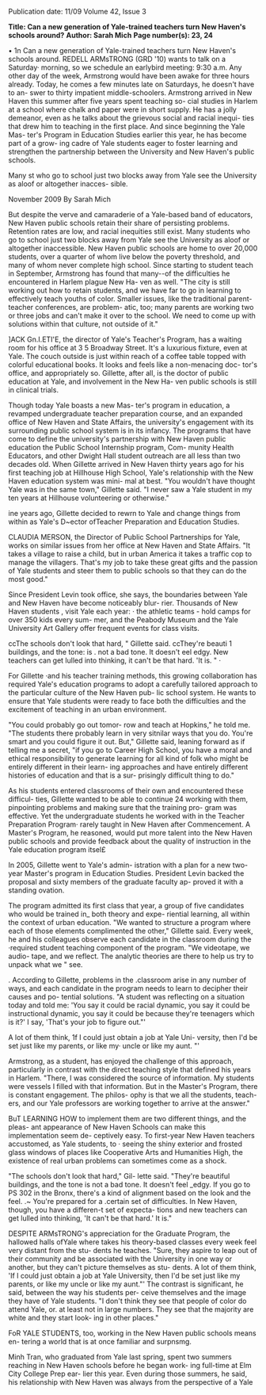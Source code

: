 Publication date: 11/09
Volume 42, Issue 3

**Title: Can a new generation of Yale-trained teachers turn New Haven's schools around?**
**Author: Sarah Mich**
**Page number(s): 23, 24**

• 1n 
Can a new generation of Yale-trained teachers turn New Haven's schools around. 
REDELL ARMsTRONG (GRD '10) wants 
to talk on a Saturday· morning, so we 
schedule an earlybird meeting: 9:30 a.m. 
Any other day of the week, Armstrong 
would have been awake for three hours 
already. Today, he comes a few minutes 
late 
on Saturdays, he doesn't have to an-
swer to thirty impatient middle-schoolers. 
Armstrong arrived in New Haven this 
summer after five years spent teaching so-
cial studies in Harlem at a school where 
chalk and paper were in short supply. 
He has a jolly demeanor, even as he talks 
about the grievous social and racial inequi-
ties that drew him to teaching in the first 
place. And since beginning the Yale Mas-
ter's Program in Education Studies earlier 
this year, he has become part of a grow-
ing cadre of Yale students eager to foster 
learning and strengthen the partnership 
between the University and New Haven's 
public schools. 

Many st 
who go to 
school just two blocks away 
from Yale see the University 
as aloof or altogether inacces-
sible. 

November 2009 
By Sarah Mich 

But despite the verve and camaraderie 
of a Yale-based band of educators, New 
Haven public schools retain their share of 
persisting problems. Retention rates are 
low, and racial inequities still exist. Many 
students who go to school just two blocks 
away from Yale see the University as aloof 
or altogether inaccessible. New Haven 
public schools are home to over 20,000 
students, over a quarter of whom live below 
the poverty threshold, and many of whom 
never complete high school. Since starting 
to student teach in September, Armstrong 
has found that many--of the difficulties he 
encountered in Harlem plague New Ha-
ven as well. "The city is still working out 
how to retain students, and we have far to 
go in learning to effectively teach youths 
of color. Smaller issues, like the traditional 
parent-teacher conferences, are problem-
atic, too; many parents are working two 
or three jobs and can't make it over to the 
school. We need to come up with solutions 
within that culture, not outside of it." 

]ACK Gn.I.ETI'E, the director of Yale's 
Teacher's Program, has a waiting room 
for his office at 3 5 Broadway Street. It's a 
luxurious fixture, even at Yale. The couch 
outside is just within reach of a coffee table 
topped with colorful educational books. It 
looks and feels like a non-menacing doc-
tor's office, and appropriately so. Gillette, 
after all, is the doctor of public education 
at Yale, and involvement in the New Ha-
ven public schools is still in clinical trials. 

Though today Yale boasts a new Mas-
ter's program in education, a revamped 
undergraduate teacher preparation course, 
and an expanded office of New Haven and 
State Affairs, the university's engagement 
with its surrounding public school system 
is in its infancy. The programs that have 
come to define the university's partnership 
with New Haven public education 
the 
Public School Internship program, Com-
munity Health Educators, and other 
Dwight Hall student outreach 
are all less than two decades old. When 
Gillette arrived in New Haven thirty years 
ago for his first teaching job at Hillhouse 
High School, Yale's relationship with the 
New Haven education system was mini-
mal at best. "You wouldn't have thought 
Yale was in the same town," Gillette said. 
"I never saw a Yale student in my ten years 
at Hillhouse 
volunteering or otherwise." 

ine years ago, Gillette decided to rewrn 
to Yale and change things from within as 
Yale's D~ector ofTeacher Preparation and 
Education Studies. 

CLAUDIA MERSON, the Director of 
Public School Partnerships for Yale, works 
on similar issues from her office at New 
Haven and State Affairs. "It takes a village 
to raise a child, but in urban America it 
takes a traffic cop to manage the villagers. 
That's my job 
to take these great gifts 
and the passion of Yale students and steer 
them to public schools so that they can do 
the most good." 

Since President Levin took office, she 
says, the boundaries between Yale and 
New Haven have become noticeably blur-
rier. Thousands of New Haven students 
, visit Yale each year: · the athletic teams -
hold camps for over 350 kids every sum-
mer, and the Peabody Museum and the 
Yale University Art Gallery offer frequent 
events for class visits. 

ccThe schools don't look that 
hard, " Gillette said. ccThey're 
beauti 1 buildings, and the 
tone: is . not a bad tone. It 
doesn't eel edgy. New teachers 
can get lulled into thinking, 
it can't be that hard. 'It is. " · 

For Gillette ·and his teacher training 
methods, this growing collaboration has 
required Yale's education programs to 
adopt a carefully tailored approach to the 
particular culture of the New Haven pub-
lic school system. He wants to ensure that 
Yale students were ready to face both the 
difficulties and the excitement of teaching 
in an urban environment. 

"You could probably go out tomor-
row and teach at Hopkins," he told me. 
"The students there probably learn in very 
sitnilar ways that you do. You're smart and 
you could figure it out. But," Gillette said, 
leaning forward as if telling me a secret, 
"if you go to Career High School, you 
have a moral and ethical responsibility to 
generate learning for all kind of folk who 
might be entirely different in their learn-
ing approaches and have entirely different 
histories of education 
and that is a sur-
prisingly difficult thing to do." 

As his students entered classrooms of 
their own and encountered these difficul-
ties, Gillette wanted to be able to continue 
24 
working with them, pinpointing problems 
and making sure that the training pro-
gram was effective. Yet the undergraduate 
students he worked with in the Teacher 
Preparation Program· rarely taught in New 
Haven after Commencement. A Master's 
Program, he reasoned, would put more 
talent into the New Haven public schools 
and provide feedback about the quality of 
instruction in the Yale education program 
itsel£ 

In 2005, Gillette went to Yale's admin-
istration with a plan for a new two-year 
Master's program in Education Studies. 
President Levin backed the proposal and 
sixty members of the graduate faculty ap-
proved it with a standing ovation. 

The program admitted its first class 
that year, a group of five candidates who 
would be trained in_ both theory and expe-
riential learning, all within the context of 
urban education. "We wanted to structure 
a program where each of those elements 
complimented the other," Gillette said. 
Every week, he and his colleagues observe 
each candidate in the classroom during 
the ·required student teaching component 
of the program. "We videotape, we audio-
tape, and we reflect. The analytic theories 
are there to help us try to unpack what we 
" 
see. 

. According to Gillette, problems in the 
.classroom arise in any number of ways, 
and each candidate in the program needs 
to learn to decipher their causes and po-
tential solutions. "A student was reflecting 
on a situation today and told me: 'You say 
it could be racial dynamic, you say it could 
be instructional dynamic, you say it could 
be because they're teenagers 
which is it?' 
I say, 'That's your job to figure out."' 

A lot of them think, 1f I could 
just obtain a job at Yale Uni-
versity, then I'd be set just like 
my parents, or like my· uncle 
or like my aunt. "' 

Armstrong, as a student, has enjoyed 
the challenge of this approach, particularly 
in contrast with the direct teaching style 
that defined his years in Harlem. "There, I 
was considered the source of information. 
My students were vessels I filled with that 
information. But in the Master's Program, 
there is constant engagement. The philos-
ophy is that we all 
the students, teach-
ers, and our Yale professors 
are working 
together to arrive at the answer." 

BuT LEARNING HOW to implement them 
are two different things, and the pleas-
ant appearance of New Haven Schools 
can make this implementation seem de-
ceptively easy. To first-year New Haven 
teachers accustomed, as Yale students, to · 
seeing the shiny exterior and frosted glass 
windows of places like Cooperative Arts 
and Humanities High, the existence of 
real urban problems can sometimes come 
as a shock. 

"The schools don't look that hard," Gil-
lette said. "They're beautiful buildings, and 
the tone is not a bad tone. It doesn't feel 
_edgy. If you go to PS 302 in the Bronx, 
there's a kind of alignment based on the 
look and the feel. .~ You're prepared for a 
.certain set of difficulties. In New Haven, 
though, you have a differen-t set of expecta-
tions and new teachers can get lulled into 
thinking, 'It can't be that hard.' It is." 

DESPITE ARMsTRONG's appreciation for 
the Graduate Program, the hallowed halls 
ofYale where takes his theory-based classes 
every week feel very distant from the stu-
dents he teaches. "Sure, they aspire to leap 
out of their community and be associated 
with the University in one way or another, 
but they can't picture themselves as stu-
dents. A lot of them think, 'If I could just 
obtain a job at Yale University, then I'd be 
set just like my parents, or like my uncle or 
like my aunt."' The contrast is significant, 
he said, between the way his students per-
ceive themselves and the image they have 
of Yale students. "I don't think they see 
that people of color do attend Yale, or. at 
least not in large numbers. They see that 
the majority are white and they start look-
ing in other places." 

FoR YALE STUDENTS, too, working in 
the New Haven public schools means en-
tering a world that is at once familiar and 
surpnsmg. 

Minh Tran, who graduated from Yale 
last spring, spent two summers reaching in 
New Haven schools before he began work-
ing full-time at Elm City College Prep ear-
lier this year. Even during those summers, 
he said, his relationship with New Haven 
was always from the perspective of a Yale